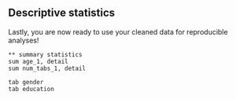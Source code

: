 ## Descriptive statistics
Lastly, you are now ready to use your cleaned data for reproducible analyses!

```{.stata}
** summary statistics
sum age_1, detail
sum num_tabs_1, detail

tab gender
tab education
```